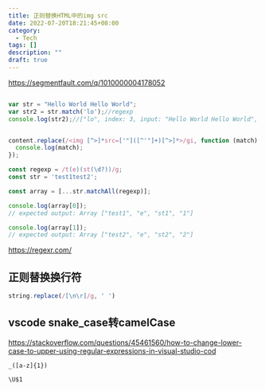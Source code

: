 ```yaml
---
title: 正则替换HTML中的img src
date: 2022-07-20T18:21:45+08:00
category: 
  - Tech
tags: []
description: ""
draft: true
---
```



https://segmentfault.com/q/1010000004178052

```js

var str = "Hello World Hello World";
var str2 = str.match('lo');//regexp
console.log(str2);//["lo", index: 3, input: "Hello World Hello World", groups: undefined]

```


```js

content.replace(/<img [^>]*src=['"]([^'"]+)[^>]*>/gi, function (match) {
  console.log(match);
});

```

```js
const regexp = /t(e)(st(\d?))/g;
const str = 'test1test2';

const array = [...str.matchAll(regexp)];

console.log(array[0]);
// expected output: Array ["test1", "e", "st1", "1"]

console.log(array[1]);
// expected output: Array ["test2", "e", "st2", "2"]

```

https://regexr.com/


## 正则替换换行符

```js
string.replace(/[\n\r]/g, ' ')
```



## vscode snake_case转camelCase


https://stackoverflow.com/questions/45461560/how-to-change-lower-case-to-upper-using-regular-expressions-in-visual-studio-cod

```
_([a-z]{1})

\U$1
```
